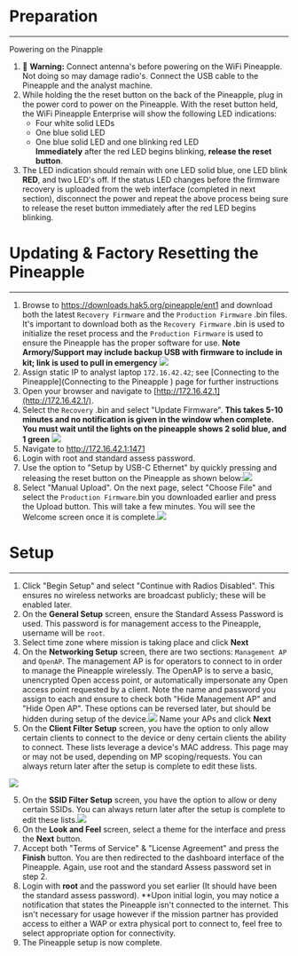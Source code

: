 # Preparation
---
Powering on the Pinapple
1. 🛑 **Warning:** Connect antenna's before powering on the WiFi Pineapple. Not doing so may damage radio's. Connect the USB cable to the Pineapple and the analyst machine.
2. While holding the the reset button on the back of the Pineapple, plug in the power cord to power on the Pineapple.
	With the reset button held, the WiFi Pineapple Enterprise will show the following LED indications:
	- Four white solid LEDs    
	- One blue solid LED    
	- One blue solid LED and one blinking red LED   
	**Immediately** after the red LED begins blinking, **release the reset button**.
3. The LED indication should remain with one LED solid blue, one LED blink **RED**, and two LED's off. If the status LED changes before the firmware recovery is uploaded from the web interface (completed in next section), disconnect the power and repeat the above process being sure to release the reset button immediately after the red LED begins blinking.

# Updating & Factory Resetting the Pineapple
---
1. Browse to https://downloads.hak5.org/pineapple/ent1 and download both the latest `Recovery Firmware` and the `Production Firmware` .bin files. It's important to download both as the `Recovery Firmware` .bin is used to initialize the reset process and the `Production Firmware` is used to ensure the Pineapple has the proper software for use.
	**Note Armory/Support may include backup USB with firmware to include in kit; link is used to pull in emergency**
![](Resources/firmware.png)
2. Assign static IP to analyst laptop `172.16.42.42`; see [Connecting to the Pineapple](Connecting to the Pineapple ) page for further instructions
3. Open your browser and navigate to [http://172.16.42.1](http://172.16.42.1/). 
4. Select the `Recovery` .bin and select "Update Firmware".
   	**This takes 5-10 minutes and no notification is given in the window when complete. You must wait until the lights on the pineapple shows 2 solid blue, and 1 green**
![](Resources/recovery.png)
 6. Navigate to http://172.16.42.1:1471
 7. Login with root and standard assess password.
 8. Use the option to "Setup by USB-C Ethernet" by quickly pressing and releasing the reset button on the Pineapple as shown below:![](Resources/setup_mode.png)
9. Select "Manual Upload". On the next page, select "Choose File" and select the `Production Firmware`.bin you downloaded earlier and press the Upload button. This will take a few minutes. You will see the Welcome screen once it is complete.![](Resources/firmware_upload.png)
# Setup
---
1. Click "Begin Setup" and select "Continue with Radios Disabled". This ensures no wireless networks are broadcast publicly; these will be enabled later.
2. On the **General Setup** screen, ensure the Standard Assess Password is used. This password is for management access to the Pineapple, username will be `root`.
3. Select time zone where mission is taking place and click **Next**
4. On the **Networking Setup** screen, there are two sections: `Management AP` and `OpenAP`. The management AP is for operators to connect to in order to manage the Pineapple wirelessly. The OpenAP is to serve a basic, unencrypted Open access point, or automatically impersonate any Open access point requested by a client. Note the name and password you assign to each and ensure to check both "Hide Management AP" and "Hide Open AP". These options can be reversed later, but should be hidden during setup of the device.![](Resources/mgmt_ap.png) Name your APs and click **Next**
5. On the **Client Filter Setup** screen, you have the option to only allow certain clients to connect to the device or deny certain clients the ability to connect. These lists leverage a device's MAC address. This page may or may not be used, depending on MP scoping/requests. You can always return later after the setup is complete to edit these lists.
   
![](Resources/client_filter.png)

5. On the **SSID Filter Setup** screen, you have the option to allow or deny certain SSIDs. You can always return later after the setup is complete to edit these lists.![](Resources/ssid_filter.png)
6. On the **Look and Feel** screen, select a theme for the interface and press the **Next** button.
7. Accept both "Terms of Service" & "License Agreement" and press the **Finish** button. You are then redirected to the dashboard interface of the Pineapple. Again, use root and the standard Assess password set in step 2.
8. Login with **root** and the password you set earlier (It should have been the standard assess password). **Upon initial login, you may notice a notification that states the Pineapple isn't connected to the internet. This isn't necessary for usage however if the mission partner has provided access to either a WAP or extra physical port to connect to, feel free to select appropriate option for connectivity.
9. The Pineapple setup is now complete. 
